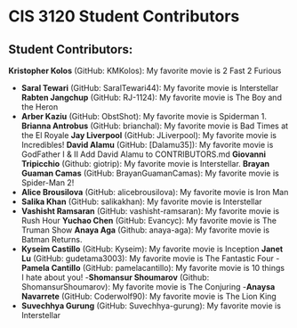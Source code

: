 # CIS 3120 Student Contributors

## Student Contributors:
<!-- Students: Add your entries below this line! -->
**Kristopher Kolos** (GitHub: KMKolos): My favorite movie is 2 Fast 2 Furious
- **Saral Tewari** (GitHub: SaralTewari44): My favorite movie is Interstellar
**Rabten Jangchup** (GitHub: RJ-1124): My favorite movie is The Boy and the Heron
- **Arber Kaziu** (GitHub: ObstShot): My favorite movie is Spiderman 1.
**Brianna Antrobus** (GitHub: brianchal): My favorite movie is Bad Times at the El Royale
**Jay Liverpool** (GitHub: JLiverpool): My favorite movie is Incredibles!
**David Alamu** (GitHub: [Dalamu35]): My favorite movie is GodFather I & II
Add David Alamu to CONTRIBUTORS.md
**Giovanni Tripicchio** (Github: giotrip): My favorite movie is Interstellar. 
**Brayan Guaman Camas** (GitHub: BrayanGuamanCamas): My favorite movie is Spider-Man 2!
- **Alice Brousilova** (GitHub: alicebrousilova): My favorite movie is Iron Man
- **Salika Khan** (GitHub: salikakhan): My favorite movie is Interstellar
- **Vashisht Ramsaran** (GitHub: vashisht-ramsaran): My favorite movie is Rush Hour
  **Yuchao Chen** (GitHub: Evancyc): My favorite movie is The Truman Show
**Anaya Aga** (Github: anaya-aga): My favorite movie is Batman Returns.
- **Kyseim Castillo** (GitHub: Kyseim): My favorite movie is Inception
**Janet Lu** (GitHub: gudetama3003): My favorite movie is The Fantastic Four
-**Pamela Cantillo** (GitHub: pamelacantillo): My favorite movie is 10 things I hate about you!
-**Shomansur Shoumarov** (Github: ShomansurShoumarov): My favorite movie is The Conjuring
-**Anaysa Navarrete** (GitHub: Coderwolf90): My favorite movie is The Lion King
- **Suvechhya Gurung** (GitHub: Suvechhya-gurung): My favorite movie is Interstellar
